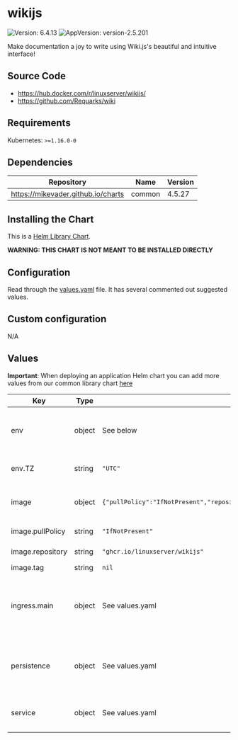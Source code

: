 # wikijs

![Version: 6.4.13](https://img.shields.io/badge/Version-6.4.13-informational?style=flat-square) ![AppVersion: version-2.5.201](https://img.shields.io/badge/AppVersion-version--2.5.201-informational?style=flat-square)

Make documentation a joy to write using Wiki.js's beautiful and intuitive interface!

## Source Code

* <https://hub.docker.com/r/linuxserver/wikijs/>
* <https://github.com/Requarks/wiki>

## Requirements

Kubernetes: `>=1.16.0-0`

## Dependencies

| Repository | Name | Version |
|------------|------|---------|
| https://mikevader.github.io/charts | common | 4.5.27 |

## Installing the Chart

This is a [Helm Library Chart](https://helm.sh/docs/topics/library_charts/#helm).

**WARNING: THIS CHART IS NOT MEANT TO BE INSTALLED DIRECTLY**

## Configuration

Read through the [values.yaml](./values.yaml) file. It has several commented out suggested values.

## Custom configuration

N/A

## Values

**Important**: When deploying an application Helm chart you can add more values from our common library chart [here](https://github.com/mikevader/charts/tree/main/charts/library/common)

| Key | Type | Default | Description |
|-----|------|---------|-------------|
| env | object | See below | environment variables. See [image docs](https://docs.linuxserver.io/images/docker-wikijs#environment-variables-e) for more details. |
| env.TZ | string | `"UTC"` | Set the container timezone |
| image | object | `{"pullPolicy":"IfNotPresent","repository":"ghcr.io/linuxserver/wikijs","tag":null}` | This is the default, you can also use requarks/wiki |
| image.pullPolicy | string | `"IfNotPresent"` | image pull policy |
| image.repository | string | `"ghcr.io/linuxserver/wikijs"` | image repository |
| image.tag | string | `nil` | image tag |
| ingress.main | object | See values.yaml | Enable and configure ingress settings for the chart under this key. |
| persistence | object | See values.yaml | Configure persistence settings for the chart under this key. |
| service | object | See values.yaml | Configures service settings for the chart. |

